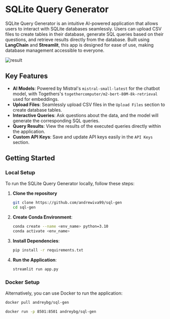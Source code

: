 # SQLite Query Generator
SQLite Query Generator is an intuitive AI-powered application that allows users to interact with SQLite 
databases seamlessly. Users can upload CSV files to create tables in their database, generate SQL queries 
based on their questions, and retrieve results directly from the database. Built using **LangChain** and **Streamlit**, 
this app is designed for ease of use, making database management accessible to everyone.

![result](https://github.com/user-attachments/assets/9b1cfc06-0c35-4a5d-b1a1-a2c5375ea613)

## Key Features
- **AI Models**: Powered by Mistral's `mistral-small-latest` for the chatbot model,
with Togethers's `togethercomputer/m2-bert-80M-8k-retrieval` used for embeddings.
- **Upload Files**:  Seamlessly upload CSV files in the `Upload Files` section to create database tables.
- **Interactive Queries**: Ask questions about the data, and the model will generate the corresponding SQL queries.
- **Query Results**: View the results of the executed queries directly within the application.
- **Custom API Keys**: Save and update API keys easily in the `API Keys` section.



## Getting Started

### Local Setup

To run the SQLite Query Generator locally, follow these steps:
1. **Clone the repository**
   ```bash
   git clone https://github.com/andrewiva99/sql-gen
   cd sql-gen
   ```

3. **Create Conda Environment**:
    ```bash
    conda create --name <env_name> python=3.10
    conda activate <env_name>
    ```

4. **Install Dependencies**:
    ```bash
    pip install -r requirements.txt
    ```

5. **Run the Application**:
    ```bash
    streamlit run app.py
    ```

### Docker Setup

Alternatively, you can use Docker to run the application:

```bash
docker pull andreybg/sql-gen
```

```bash
docker run -p 8501:8501 andreybg/sql-gen
```
